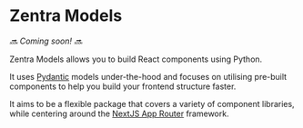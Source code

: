 # Zentra Models

_🔜 Coming soon! 🔜_

Zentra Models allows you to build React components using Python.

It uses [Pydantic](https://docs.pydantic.dev/latest/) models under-the-hood and focuses on utilising pre-built components to help you build your frontend structure faster.

It aims to be a flexible package that covers a variety of component libraries, while centering around the [NextJS App Router](https://nextjs.org/docs) framework.

